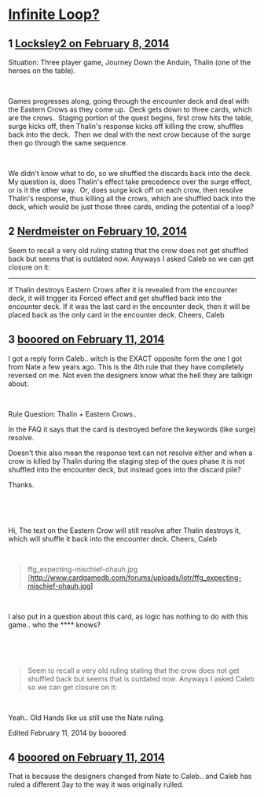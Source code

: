 # [Infinite Loop?](https://community.fantasyflightgames.com/topic/98758-infinite-loop/)

## 1 [Locksley2 on February 8, 2014](https://community.fantasyflightgames.com/topic/98758-infinite-loop/?do=findComment&comment=978051)

Situation: Three player game, Journey Down the Anduin, Thalin (one of the heroes on the table).

 

Games progresses along, going through the encounter deck and deal with the Eastern Crows as they come up.  Deck gets down to three cards, which are the crows.  Staging portion of the quest begins, first crow hits the table, surge kicks off, then Thalin's response kicks off killing the crow, shuffles back into the deck.  Then we deal with the next crow because of the surge then go through the same sequence. 

 

We didn't know what to do, so we shuffled the discards back into the deck.  My question is, does Thalin's effect take precedence over the surge effect, or is it the other way.  Or, does surge kick off on each crow, then resolve Thalin's response, thus killing all the crows, which are shuffled back into the deck, which would be just those three cards, ending the potential of a loop?

## 2 [Nerdmeister on February 10, 2014](https://community.fantasyflightgames.com/topic/98758-infinite-loop/?do=findComment&comment=980909)

Seem to recall a very old ruling stating that the crow does not get shuffled back but seems that is outdated now. Anyways I asked Caleb so we can get closure on it:

----------------------------------------------------------------------------------------------------------------

If Thalin destroys Eastern Crows after it is revealed from the encounter deck, it will trigger its Forced effect and get shuffled back into the encounter deck. If it was the last card in the encounter deck, then it will be placed back as the only card in the encounter deck.
Cheers,
Caleb

## 3 [booored on February 11, 2014](https://community.fantasyflightgames.com/topic/98758-infinite-loop/?do=findComment&comment=980990)

I got a reply form Caleb.. witch is the EXACT opposite form the one I got from Nate a few years ago. This is the 4th rule that they have completely reversed on me. Not even the designers know what the hell they are talkign about.

 

Rule Question:
Thalin + Eastern Crows..

In the FAQ it says that the card is destroyed before the keywords (like surge) resolve.

Doesn't this also mean the response text can not resolve either and when a crow is killed by Thalin during the staging step of the ques phase it is not shuffled into the encounter deck, but instead goes into the discard pile?

Thanks.

 

 

Hi,
The text on the Eastern Crow will still resolve after Thalin destroys it, which will shuffle it back into the encounter deck.
Cheers,
Caleb

 

> ffg_expecting-mischief-ohauh.jpg [http://www.cardgamedb.com/forums/uploads/lotr/ffg_expecting-mischief-ohauh.jpg]
>  

 

I also put in a question about this card, as logic has nothing to do with this game.. who the **** knows?

 

 

> Seem to recall a very old ruling stating that the crow does not get shuffled back but seems that is outdated now. Anyways I asked Caleb so we can get closure on it:

 

Yeah.. Old Hands like us still use the Nate ruling.

Edited February 11, 2014 by booored

## 4 [booored on February 11, 2014](https://community.fantasyflightgames.com/topic/98758-infinite-loop/?do=findComment&comment=981172)

That is because the designers changed from Nate to Caleb.. and Caleb has ruled a different 3ay to the way it was originally rulled.

